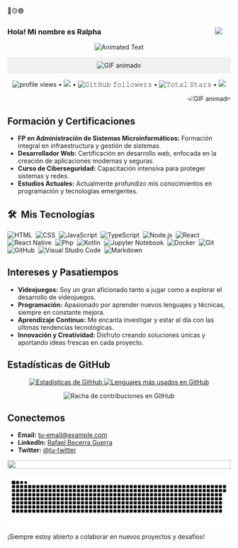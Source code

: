 🔴🟡🟢

### <img src="https://media.giphy.com/media/hvRJCLFzcasrR4ia7z/giphy.gif" width="35" align=right> Hola! Mi nombre es Ralpha
 

<p align="center" align="top">
  <img src="https://readme-typing-svg.demolab.com/?lines=Rafael+Becerra+Guerra;Desarrollador+Web;Experto+en+Ciberseguridad!&font=Fira%20Code&center=true&width=380&height=50&duration=4000&pause=1000&bg_color=0D1117&text-color=green" alt="Animated Text">
</p>

<p align="center" style="background-color: #f0f0f0; padding: 10px;">
  <img src="https://media4.giphy.com/media/v1.Y2lkPTc5MGI3NjExdnE5N2tnbXVxaHV6dHVzbXF5aHF2bzU2YnhlZGxqOXR1N3lmZGF1OCZlcD12MV9pbnRlcm5hbF9naWZfYnlfaWQmY3Q9Zw/2JYsOKl41XvvTn1wFK/giphy.gif" alt="GIF animado" >
</p>


<p align="center">
  <img alt = "profile views" src="https://komarev.com/ghpvc/?username=misterafiki&style=flat&color=blue"> •   
  <a href="https://user-badge.committers.top/india_private/misterafiki"><img src="https://user-badge.committers.top/india_private/misterafiki.svg"></a> •
  <img alt="𝙶𝚒𝚝𝙷𝚞𝚋 𝚏𝚘𝚕𝚕𝚘𝚠𝚎𝚛𝚜" src="https://img.shields.io/github/followers/misterafiki?label=Followers&style=social"> •
  <img src="https://img.shields.io/github/stars/misterafiki?label=Stars" alt="𝚃𝚘𝚝𝚊𝚕 𝚂𝚝𝚊𝚛𝚜"> •
  <a href="https://github.com/sponsors/misterafiki"><img src="https://img.shields.io/static/v1?label=Sponsor&message=%E2%9D%A4&logo=GitHub&color=%23fe8e86"/></a>
</p>



  <img align="right"  src="https://media3.giphy.com/media/v1.Y2lkPTc5MGI3NjExbXd1ZTVnZXI4bWl4aDVuenJudmgzdjJid2c5eHljaWdybnU5em1uZCZlcD12MV9pbnRlcm5hbF9naWZfYnlfaWQmY3Q9Zw/U8rR0oqWiUYa4/giphy.gif" alt="GIF animado" style=" border-radius: 50%;">

</br>



## Formación y Certificaciones

- **FP en Administración de Sistemas Microinformáticos:** Formación integral en infraestructura y gestión de sistemas.
- **Desarrollador Web:** Certificación en desarrollo web, enfocada en la creación de aplicaciones modernas y seguras.
- **Curso de Ciberseguridad:** Capacitación intensiva para proteger sistemas y redes.
- **Estudios Actuales:** Actualmente profundizo mis conocimientos en programación y tecnologías emergentes.

## 🛠️ &nbsp;Mis Tecnologías

![HTML](https://img.shields.io/badge/-HTML-0D1117?style=flat&logo=HTML5)&nbsp;
![CSS](https://img.shields.io/badge/-CSS-0D1117?style=flat&logo=CSS3&logoColor=1572B6)&nbsp;
![JavaScript](https://img.shields.io/badge/-JavaScript-0D1117?style=flat&logo=javascript)&nbsp;
![TypeScript](https://img.shields.io/badge/-TypeScript-0D1117?style=flat&logo=typescript)&nbsp;
![Node.js](https://img.shields.io/badge/-Node.js-0D1117?style=flat&logo=node.js)&nbsp;
![React](https://img.shields.io/badge/-React-0D1117?style=flat&logo=react)&nbsp;
![React Native](https://img.shields.io/badge/-React%20Native-0D1117?style=flat&logo=react)&nbsp;
![Php](https://img.shields.io/badge/-Php-0D1117?style=flat&logo=php)&nbsp;
![Kotlin](https://img.shields.io/badge/-Kotlin-0D1117?style=flat&logo=kotlin)&nbsp;
![Jupyter Notebook](https://img.shields.io/badge/-Jupyter%20Notebook-0D1117?style=flat&logo=jupyter)&nbsp;
![Docker](https://img.shields.io/badge/-Docker-0D1117?style=flat&logo=docker)&nbsp;
![Git](https://img.shields.io/badge/-Git-0D1117?style=flat&logo=git)&nbsp;
![GitHub](https://img.shields.io/badge/-GitHub-0D1117?style=flat&logo=github)&nbsp;
![Visual Studio Code](https://img.shields.io/badge/-VS%20Code-0D1117?style=flat&logo=visual-studio-code&logoColor=007ACC)&nbsp;
![Markdown](https://img.shields.io/badge/-Markdown-0D1117?style=flat&logo=markdown)



## Intereses y Pasatiempos

- **Videojuegos:** Soy un gran aficionado tanto a jugar como a explorar el desarrollo de videojuegos.
- **Programación:** Apasionado por aprender nuevos lenguajes y técnicas, siempre en constante mejora.
- **Aprendizaje Continuo:** Me encanta investigar y estar al día con las últimas tendencias tecnológicas.
- **Innovación y Creatividad:** Disfruto creando soluciones únicas y aportando ideas frescas en cada proyecto.


## Estadísticas de GitHub

<p align="center">
  <a href="https://github.com/misterafiki">
    <img height="180em" alt="Estadísticas de GitHub" src="https://github-readme-stats-eight-theta.vercel.app/api?username=misterafiki&show_icons=true&theme=midnight-purple&include_all_commits=true&count_private=true" />
  </a>
  <a href="https://github.com/misterafiki">
    <img height="180em" src="https://github-readme-stats-eight-theta.vercel.app/api/top-langs/?username=misterafiki&layout=compact&langs_count=8&theme=midnight-purple" alt="Lenguajes más usados en GitHub" />
  </a>
</p>

<p align="center">
  <img height="180em" src="https://github-readme-streak-stats.herokuapp.com/?user=misterafiki&theme=dark&hide_border=true" alt="Racha de contribuciones en GitHub"/>
</p>


## Conectemos 

- **Email:** [tu-email@example.com](mailto:tu-email@example.com)
- **LinkedIn:** [Rafael Becerra Guerra](https://www.linkedin.com/in/tu-linkedin)
- **Twitter:** [@tu-twitter](https://twitter.com/tu-twitter)


<img src="https://i.imgur.com/dBaSKWF.gif" height="20" width="100%">

<!-- snake -->
![𝙶𝚒𝚝𝚑𝚞𝚋 𝙲𝚘𝚗𝚝𝚛𝚒𝚋𝚞𝚝𝚒𝚘𝚗 𝙶𝚛𝚊𝚙𝚑](https://github.com/misterafiki/misterafiki/blob/main/github-contribution-grid-snake.svg)


¡Siempre estoy abierto a colaborar en nuevos proyectos y desafíos!
